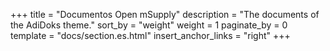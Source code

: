 +++
title = "Documentos Open mSupply"
description = "The documents of the AdiDoks theme."
sort_by = "weight"
weight = 1
paginate_by = 0
template = "docs/section.es.html"
insert_anchor_links = "right"
+++

